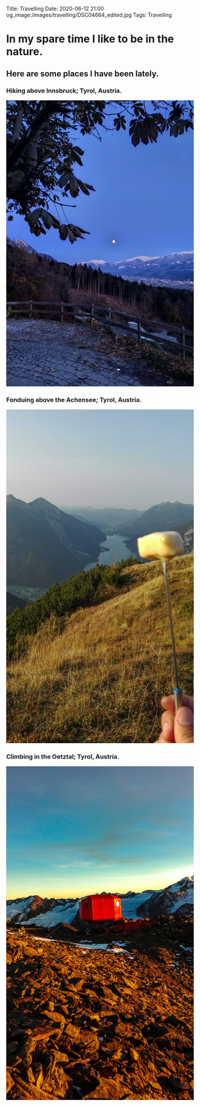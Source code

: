 Title: Travelling
Date: 2020-06-12 21:00
og_image:/images/travelling/DSC04664_edited.jpg
Tags: Travelling

# In my spare time I like to be in the nature.
## Here are some places I have been lately.

### Hiking above Innsbruck; Tyrol, Austria.
![Photo](/images/travelling/IMG_20191110_170235_crop.jpg)

### Fonduing above the Achensee; Tyrol, Austria.
![Photo](/images/travelling/IMG_20170908_182103_edited_1.jpg)

### Climbing in the Oetztal; Tyrol, Austria.
![Photo](/images/travelling/IMG_20180926_185843_edited_1.jpg)


